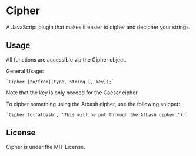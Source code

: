 # Cipher
A JavaScript plugin that makes it easier to cipher and decipher your strings.

## Usage
All functions are accessible via the Cipher object.

General Usage:

	`Cipher.[to/from](type, string [, key]);`

Note that the key is only needed for the Caesar cipher.

To cipher something using the Atbash cipher, use the following snippet:

	`Cipher.to('atbash', 'This will be put through the Atbash cipher.');`

## License
Cipher is under the MIT License.
